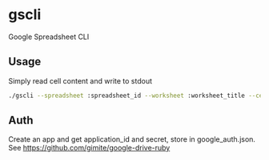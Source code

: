 # gscli
Google Spreadsheet CLI

## Usage

Simply read cell content and write to stdout

```bash
./gscli --spreadsheet :spreadsheet_id --worksheet :worksheet_title --cell 1,1
```

## Auth

Create an app and get application_id and secret, store in google_auth.json. See https://github.com/gimite/google-drive-ruby
